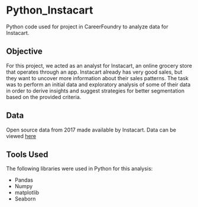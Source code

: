# Python_Instacart
Python code used for project in CareerFoundry to analyze data for Instacart.

## Objective 
For this project, we acted as an analyst for Instacart, an online grocery store
that operates through an app. Instacart already has very good sales, but they
want to uncover more information about their sales patterns. The task was to
perform an initial data and exploratory analysis of some of their data in order
to derive insights and suggest strategies for better segmentation based on
the provided criteria.

## Data 
Open source data from 2017 made available by Instacart. Data can be viewed [here](https://www.kaggle.com/datasets/psparks/instacart-market-basket-analysis)

## Tools Used 
The following libraries were used in Python for this analysis:
- Pandas
- Numpy
- matplotlib
- Seaborn

